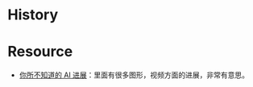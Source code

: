 # History



# Resource

- [你所不知道的 AI 进展](http://www.ruanyifeng.com/blog/2019/10/artificial-intelligenence.html )：里面有很多图形，视频方面的进展，非常有意思。

